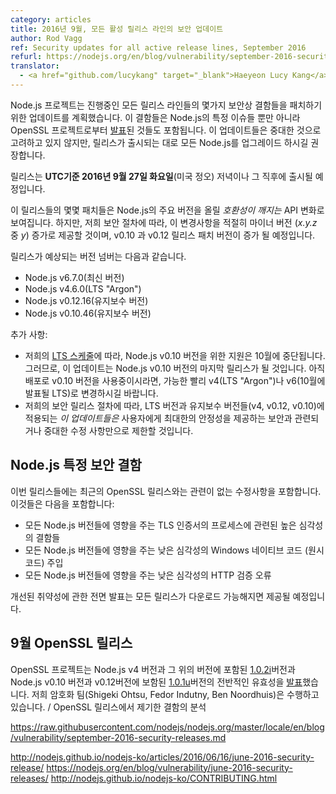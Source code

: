 ```yaml
---
category: articles
title: 2016년 9월, 모든 활성 릴리스 라인의 보안 업데이트
author: Rod Vagg
ref: Security updates for all active release lines, September 2016
refurl: https://nodejs.org/en/blog/vulnerability/september-2016-security-releases/
translator:
  - <a href="github.com/lucykang" target="_blank">Haeyeon Lucy Kang</a>
---
```


<!--
The Node.js project has scheduled updates for all of its active release lines to patch a number of security flaws. These flaws include some of those [announced](https://www.openssl.org/news/secadv/20160922.txt) by the OpenSSL project as well as a number of Node.js-specific issues. We do not consider any of these updates to be critical. However, it is strongly recommended that all production instances of Node.js be upgraded when the releases are made available.
-->
Node.js 프로젝트는 진행중인 모든 릴리스 라인들의 몇가지 보안상 결함들을 패치하기 위한 업데이트를 계획했습니다. 이 결함들은 Node.js의 특정 이슈들 뿐만 아니라 OpenSSL 프로젝트로부터 [발표](https://www.openssl.org/news/secadv/20160922.txt)된 것들도 포함됩니다. 이 업데이트들은 중대한 것으로 고려하고 있지 않지만, 릴리스가 출시되는 대로 모든 Node.js를 업그레이드 하시길 권장합니다. 

<!-- 
We intend to make releases available on or soon after the evening of **Tuesday, the 27th of September, 2016, UTC** (midday US time).
-->
릴리스는 **UTC기준 2016년 9월 27일 화요일**(미국 정오) 저녁이나 그 직후에 출시될 예정입니다. 

<!--
We consider some of the patches in these releases to be API _breaking_ changes which would normally warrant an increase in the major-version number of Node.js. However, in accordance with our security procedures, we will be delivering these changes in minor-version increases (the _y_ in _x.y.z_) where appropriate, and patch-version increases in v0.10 an v0.12 releases.
--> 
이 릴리스들의 몇몇 패치들은 Node.js의 주요 버전을 올릴 _호환성이 깨지는_ API 변화로 보여집니다. 하지만, 저희 보안 절차에 따라, 이 변경사항을 적절히 마이너 버전 (_x.y.z_ 중 _y_) 증가로 제공할 것이며, v0.10 과 v0.12 릴리스 패치 버전이 증가 될 예정입니다.

<!--
These are the expected version numbers for the releases:

* Node.js v6.7.0 (Current)
* Node.js v4.6.0 (LTS "Argon")
* Node.js v0.12.16 (Maintenance)
* Node.js v0.10.47 (Maintenance)
-->
릴리스가 예상되는 버전 넘버는 다음과 같습니다.

* Node.js v6.7.0(최신 버전)
* Node.js v4.6.0(LTS "Argon")
* Node.js v0.12.16(유지보수 버전)
* Node.js v0.10.46(유지보수 버전)

<!--
Additional notes:
* As per our [LTS schedule](https://github.com/nodejs/LTS), support for Node.js v0.10 will cease in October. Therefore, this may be the final release of Node.js v0.10. If you are still using v0.10 in production, it is essential that you plan for a migration to v4 (LTS "Argon") or v6 (LTS to be announced in October) as soon as possible.
* In accordance with our security release procedures, we will be limiting changes included in the LTS and Maintenance lines (v4, v0.12, and v0.10) _for these updates_ to only security-related and other critical fixes that provide for maximum stability for users.
-->
추가 사항:
* 저희의 [LTS 스케줄](https://github.com/nodejs/LTS)에 따라, Node.js v0.10 버전을 위한 지원은 10월에 중단됩니다. 그러므로, 이 업데이트는 Node.js v0.10 버전의 마지막 릴리스가 될 것입니다. 아직 배포로 v0.10 버전을 사용중이시라면, 가능한 빨리 v4(LTS "Argon")나 v6(10월에 발표될 LTS)로 변경하시길 바랍니다. 
* 저희의 보안 릴리스 절차에 따라, LTS 버전과 유지보수 버전들(v4, v0.12, v0.10)에 적용되는 _이 업데이트들은_ 사용자에게 최대한의 안정성을 제공하는 보안과 관련되거나 중대한 수정 사항만으로 제한할 것입니다. 

<!--
## Node.js-specific security flaws

Included in these releases will be a number of fixes unrelated to the recent OpenSSL releases. These include:

* A high-severity flaw relating to the processing of TLS certificates, impacting all versions of Node.js
* A low-severity native code injection vulnerability on Windows, impacting all versions of Node.js
* A low-severity HTTP validation error, impacting all versions of Node.js

Full disclosure of fixed vulnerabilities will be provided after all releases are made available for download.
-->
## Node.js 특정 보안 결함 

이번 릴리스들에는 최근의 OpenSSL 릴리스와는 관련이 없는 수정사항을 포함합니다. 이것들은 다음을 포함합니다:

* 모든 Node.js 버전들에 영향을 주는 TLS 인증서의 프로세스에 관련된 높은 심각성의 결함들
* 모든 Node.js 버전들에 영향을 주는 낮은 심각성의 Windows 네이티브 코드 (원시 코드) 주입
* 모든 Node.js 버전들에 영향을 주는 낮은 심각성의 HTTP 검증 오류
 
개선된 취약성에 관한 전면 발표는 모든 릴리스가 다운로드 가능해지면 제공될 예정입니다.

<!--
## September OpenSSL Releases

The OpenSSL project has [announced](https://www.openssl.org/news/secadv/20160922.txt) the general availability of versions [1.0.2i](https://www.openssl.org/news/openssl-1.0.2-notes.html) (to be included in Node.js v4 and above) and [1.0.1u](https://www.openssl.org/news/openssl-1.0.1-notes.html) (to be included in Node.js v0.10 and v0.12). Our crypto team (Shigeki Ohtsu, Fedor Indutny, and Ben Noordhuis) have performed an analysis of the defects addressed in the OpenSSL releases to determine their impact on Node.js. The results of this analysis are included below.
-->
## 9월 OpenSSL 릴리스

OpenSSL 프로젝트는 Node.js v4 버전과 그 위의 버전에 포함된 [1.0.2i](https://www.openssl.org/news/openssl-1.0.2-notes.html)버전과 Node.js v0.10 버전과 v0.12버전에 보함된 [1.0.1u](https://www.openssl.org/news/openssl-1.0.1-notes.html)버전의 전반적인 유효성을 [발표](https://www.openssl.org/news/secadv/20160922.txt)했습니다. 저희 암호화 팀(Shigeki Ohtsu, Fedor Indutny, Ben Noordhuis)은 수행하고 있습니다. / OpenSSL 릴리스에서 제기한 결함의 분석

https://raw.githubusercontent.com/nodejs/nodejs.org/master/locale/en/blog/vulnerability/september-2016-security-releases.md

http://nodejs.github.io/nodejs-ko/articles/2016/06/16/june-2016-security-release/
https://nodejs.org/en/blog/vulnerability/june-2016-security-releases/
http://nodejs.github.io/nodejs-ko/CONTRIBUTING.html
